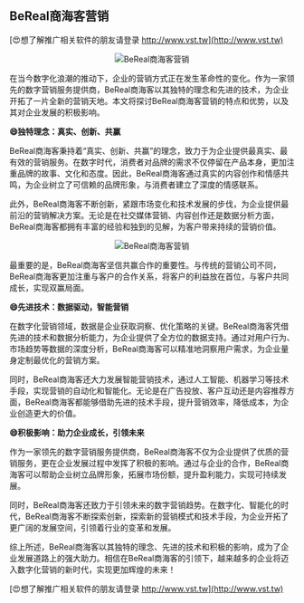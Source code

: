 ## **BeReal商海客营销**

[😍想了解推广相关软件的朋友请登录 http://www.vst.tw](http://www.vst.tw)

 <center><img src="https://vst.tw/MP4/tuiguang/png/3.png" alt="BeReal商海客营销"></center>

在当今数字化浪潮的推动下，企业的营销方式正在发生革命性的变化。作为一家领先的数字营销服务提供商，BeReal商海客以其独特的理念和先进的技术，为企业开拓了一片全新的营销天地。本文将探讨BeReal商海客营销的特点和优势，以及其对企业发展的积极影响。

**😄独特理念：真实、创新、共赢**

BeReal商海客秉持着“真实、创新、共赢”的理念，致力于为企业提供最真实、最有效的营销服务。在数字时代，消费者对品牌的需求不仅停留在产品本身，更加注重品牌的故事、文化和态度。因此，BeReal商海客通过真实的内容创作和情感共鸣，为企业树立了可信赖的品牌形象，与消费者建立了深度的情感联系。

此外，BeReal商海客不断创新，紧跟市场变化和技术发展的步伐，为企业提供最前沿的营销解决方案。无论是在社交媒体营销、内容创作还是数据分析方面，BeReal商海客都拥有丰富的经验和独到的见解，为客户带来持续的营销价值。

 <center><img src="https://vst.tw/MP4/tuiguang/png/3.png" alt="BeReal商海客营销"></center>

最重要的是，BeReal商海客坚信共赢合作的重要性。与传统的营销公司不同，BeReal商海客更加注重与客户的合作关系，将客户的利益放在首位，与客户共同成长，实现双赢局面。

**😄先进技术：数据驱动，智能营销**

在数字化营销领域，数据是企业获取洞察、优化策略的关键。BeReal商海客凭借先进的技术和数据分析能力，为企业提供了全方位的数据支持。通过对用户行为、市场趋势等数据的深度分析，BeReal商海客可以精准地洞察用户需求，为企业量身定制最优化的营销方案。

同时，BeReal商海客还大力发展智能营销技术，通过人工智能、机器学习等技术手段，实现营销的自动化和智能化。无论是在广告投放、客户互动还是内容推荐方面，BeReal商海客都能够借助先进的技术手段，提升营销效率，降低成本，为企业创造更大的价值。

**😄积极影响：助力企业成长，引领未来**

作为一家领先的数字营销服务提供商，BeReal商海客不仅为企业提供了优质的营销服务，更在企业发展过程中发挥了积极的影响。通过与企业的合作，BeReal商海客可以帮助企业树立品牌形象，拓展市场份额，提升盈利能力，实现可持续发展。

同时，BeReal商海客还致力于引领未来的数字营销趋势。在数字化、智能化的时代，BeReal商海客不断探索创新，探索新的营销模式和技术手段，为企业开拓了更广阔的发展空间，引领着行业的变革和发展。

综上所述，BeReal商海客以其独特的理念、先进的技术和积极的影响，成为了企业发展道路上的强大助力。相信在BeReal商海客的引领下，越来越多的企业将迈入数字化营销的新时代，实现更加辉煌的未来！

[😍想了解推广相关软件的朋友请登录 http://www.vst.tw](http://www.vst.tw)



